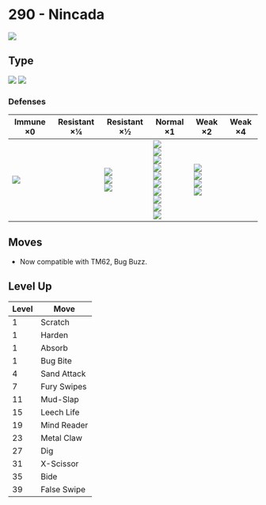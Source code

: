# 290 - Nincada
![][290]

## Type

![][bug]  ![][ground]

### Defenses

Immune ×0         | Resistant ×¼ | Resistant ×½                                      | Normal ×1                                                                                                                                             | Weak ×2                                                   | Weak ×4 | 
---               | ---          | ---                                               | ---                                                                                                                                                   | ---                                                       | ---     | 
![][electric]<br> |              | ![][fighting]<br> ![][poison]<br> ![][ground]<br> | ![][normal]<br> ![][rock]<br> ![][bug]<br> ![][ghost]<br> ![][steel]<br> ![][grass]<br> ![][psychic]<br> ![][dragon]<br> ![][dark]<br> ![][fairy]<br> | ![][flying]<br> ![][fire]<br> ![][water]<br> ![][ice]<br> |         | 

## Moves

 - Now compatible with TM62, Bug Buzz.

## Level Up

Level | Move        | 
---   | ---         | 
1     | Scratch     | 
1     | Harden      | 
1     | Absorb      | 
1     | Bug Bite    | 
4     | Sand Attack | 
7     | Fury Swipes | 
11    | Mud-Slap    | 
15    | Leech Life  | 
19    | Mind Reader | 
23    | Metal Claw  | 
27    | Dig         | 
31    | X-Scissor   | 
35    | Bide        | 
39    | False Swipe | 

[290]: ../img/pokemon/290.png
[normal]: ../img/types/normal.png
[fire]: ../img/types/fire.png
[fighting]: ../img/types/fighting.png
[water]: ../img/types/water.png
[flying]: ../img/types/flying.png
[grass]: ../img/types/grass.png
[poison]: ../img/types/poison.png
[electric]: ../img/types/electric.png
[ground]: ../img/types/ground.png
[psychic]: ../img/types/psychic.png
[rock]: ../img/types/rock.png
[ice]: ../img/types/ice.png
[bug]: ../img/types/bug.png
[dragon]: ../img/types/dragon.png
[ghost]: ../img/types/ghost.png
[dark]: ../img/types/dark.png
[steel]: ../img/types/steel.png
[fairy]: ../img/types/fairy.png
